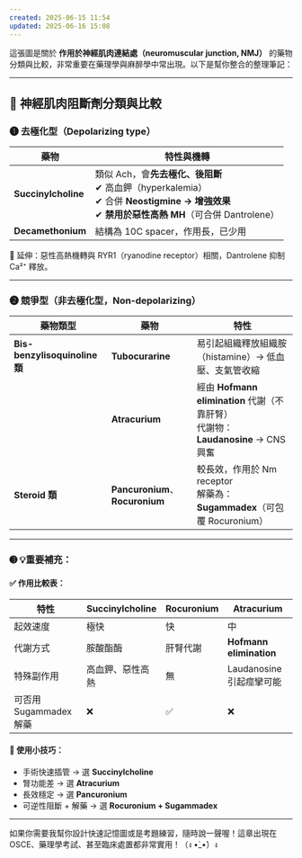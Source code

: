 ```yaml
---
created: 2025-06-15 11:54
updated: 2025-06-16 15:08
---
```

這張圖是關於 **作用於神經肌肉連結處（neuromuscular junction, NMJ）** 的藥物分類與比較，非常重要在藥理學與麻醉學中常出現。以下是幫你整合的整理筆記：

---

## 💪 神經肌肉阻斷劑分類與比較

### ➊ **去極化型（Depolarizing type）**

| 藥物                  | 特性與機轉                                                                                                          |
| ------------------- | -------------------------------------------------------------------------------------------------------------- |
| **Succinylcholine** | 類似 Ach，會**先去極化、後阻斷**<br>✔ 高血鉀（hyperkalemia）<br>✔ 合併 **Neostigmine → 增強效果**<br>✔ **禁用於惡性高熱 MH**（可合併 Dantrolene） |
| **Decamethonium**   | 結構為 10C spacer，作用長，已少用                                                                                         |

🧠 延伸：惡性高熱機轉與 RYR1（ryanodine receptor）相關，Dantrolene 抑制 Ca²⁺ 釋放。

---

### ➋ **競爭型（非去極化型，Non-depolarizing）**

| 藥物類型                         | 藥物                             | 特性                                                                 |
| ---------------------------- | ------------------------------ | ------------------------------------------------------------------ |
| **Bis-benzylisoquinoline 類** | **Tubocurarine**               | 易引起組織釋放組織胺（histamine）→ 低血壓、支氣管收縮                                   |
|                              | **Atracurium**                 | 經由 **Hofmann elimination** 代謝（不靠肝腎）<br>代謝物：**Laudanosine** → CNS興奮 |
| **Steroid 類**                | **Pancuronium**、**Rocuronium** | 較長效，作用於 Nm receptor<br>解藥為：**Sugammadex**（可包覆 Rocuronium）          |

---

### ➌ 💡重要補充：

#### ✅ 作用比較表：

| 特性                | Succinylcholine | Rocuronium | Atracurium              |
| ----------------- | --------------- | ---------- | ----------------------- |
| 起效速度              | 極快              | 快          | 中                       |
| 代謝方式              | 胺酸酯酶            | 肝腎代謝       | **Hofmann elimination** |
| 特殊副作用             | 高血鉀、惡性高熱        | 無          | Laudanosine 引起痙攣可能      |
| 可否用 Sugammadex 解藥 | ❌               | ✅          | ❌                       |

#### 🎯 使用小技巧：

* 手術快速插管 → 選 **Succinylcholine**
* 腎功能差 → 選 **Atracurium**
* 長效穩定 → 選 **Pancuronium**
* 可逆性阻斷 + 解藥 → 選 **Rocuronium + Sugammadex**

---

如果你需要我幫你設計快速記憶圖或是考題練習，隨時說一聲喔！這章出現在 OSCE、藥理學考試、甚至臨床處置都非常實用！（ง •̀\_•́）ง
